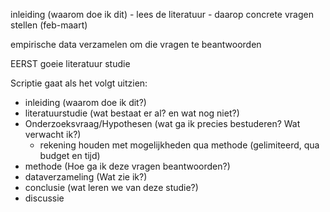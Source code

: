 
inleiding (waarom doe ik dit)
	- lees de literatuur
	- daarop concrete vragen stellen (feb-maart)

empirische data verzamelen om die vragen te beantwoorden

EERST goeie literatuur studie

Scriptie gaat als het volgt uitzien:
- inleiding (waarom doe ik dit?)
- literatuurstudie (wat bestaat er al? en wat nog niet?)
- Onderzoeksvraag/Hypothesen (wat ga ik precies bestuderen? Wat verwacht ik?)
	- rekening houden met mogelijkheden qua methode (gelimiteerd, qua budget en tijd)
- methode (Hoe ga ik deze vragen beantwoorden?)
- dataverzameling (Wat zie ik?)
- conclusie (wat leren we van deze studie?)
- discussie





